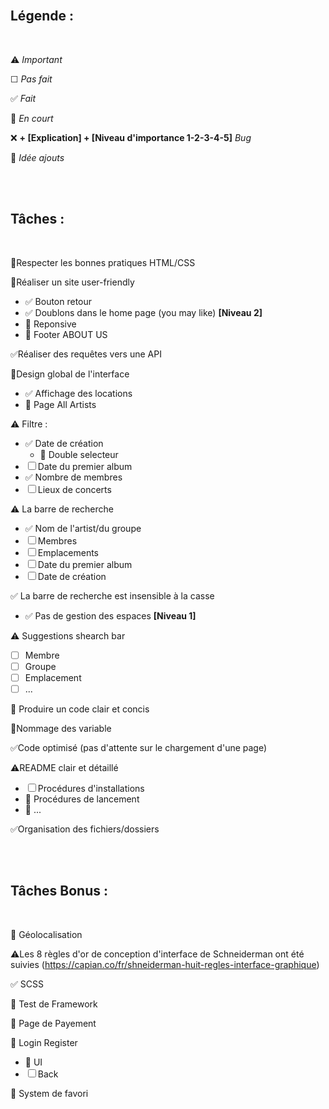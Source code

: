 
<br>

## **Légende :**

<br>

⚠️ *Important*

☐ *Pas fait*

✅ *Fait*

🚧 *En court*

❌ **+ [Explication] + [Niveau d'importance 1-2-3-4-5]** *Bug*

🤔 *Idée ajouts*

<br>
<br>

## **Tâches :**

<br>

🚧Respecter les bonnes pratiques HTML/CSS

🚧Réaliser un site user-friendly
 - ✅ Bouton retour
 - ✅ Doublons dans le home page (you may like) **[Niveau 2]**
 - 🤔 Reponsive
 - 🤔 Footer ABOUT US

✅Réaliser des requêtes vers une API

🚧Design global de l'interface
 - ✅ Affichage des locations
 - 🚧 Page All Artists

⚠️ Filtre :
 - ✅ Date de création
    - 🤔 Double selecteur
 - ☐ Date du premier album
 - ✅ Nombre de membres
 - ☐ Lieux de concerts

⚠️ La barre de recherche
 - ✅ Nom de l'artist/du groupe
 - ☐ Membres
 - ☐ Emplacements
 - ☐ Date du premier album
 - ☐ Date de création

✅ La barre de recherche est insensible à la casse
 - ✅ Pas de gestion des espaces **[Niveau 1]**

⚠️ Suggestions shearch bar
 - ☐ Membre
 - ☐ Groupe
 - ☐ Emplacement
 - ☐ ...

🚧 Produire un code clair et concis

🚧Nommage des variable

✅Code optimisé (pas d'attente sur le chargement d'une page)

⚠️README clair et détaillé
 - ☐ Procédures d'installations
 - 🚧 Procédures de lancement
 - 🚧 ...

✅Organisation des fichiers/dossiers


<br>
<br>

## **Tâches Bonus :**

<br>

🚧 Géolocalisation

⚠️Les 8 règles d'or de conception d'interface de Schneiderman ont été suivies (https://capian.co/fr/shneiderman-huit-regles-interface-graphique)

✅ SCSS

🤔 Test de Framework

🤔 Page de Payement

🤔 Login Register
 - 🚧 UI
 - ☐ Back

🤔 System de favori
